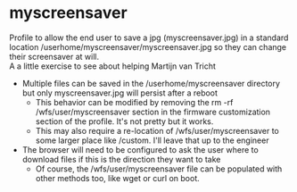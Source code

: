 # myscreensaver
Profile to allow the end user to save a jpg (myscreensaver.jpg) in a standard location /userhome/myscreensaver/myscreensaver.jpg so they can change their screensaver at will.  
A a little exercise to see about helping Martijn van Tricht
* Multiple files can be saved in the /userhome/myscreensaver directory but only myscreensaver.jpg will persist after a reboot
    * This behavior can be modified by removing the rm -rf /wfs/user/myscreensaver section in the firmware customization section of the profile. It's not pretty but it works.
    * This may also require a re-location of /wfs/user/myscreensaver to some larger place like /custom. I'll leave that up to the engineer
* The browser will need to be configured to ask the user where to download files if this is the direction they want to take
    * Of course, the /wfs/user/myscreensaver file can be populated with other methods too, like wget or curl on boot.
